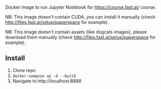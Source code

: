 Docker image to run Jupyter Notebook for https://course.fast.ai/ course.

NB: This image doesn't contain CUDA, you can install it manually (check http://files.fast.ai/setup/paperspace for example).

NB: This image doesn't contain assets (like dogcats images), please download them manually (check http://files.fast.ai/setup/paperspace for example).

## Install

1. Clone repo
2. `docker-compose up -d --build`
3. Navigate to http://localhost:8888
